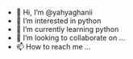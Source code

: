 - 👋 Hi, I’m @yahyaghanii
- 👀 I’m interested in python
- 🌱 I’m currently learning python
- 💞️ I’m looking to collaborate on ...
- 📫 How to reach me ...

<!---
yahyaghanii/yahyaghanii is a ✨ special ✨ repository because its `README.md` (this file) appears on your GitHub profile.
You can click the Preview link to take a look at your changes.
--->
